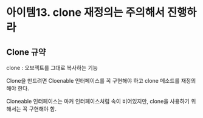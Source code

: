 # 아이템13. clone 재정의는 주의해서 진행하라

## Clone 규약

clone : 오브젝트를 그대로 복사하는 기능

Clone을 만드려면 Cloenable 인터페이스를 꼭 구현해야 하고 clone 메소드를 재정의해야 한다.

Cloneable 인터페이스는 마커 인터페이스처럼 속이 비어있지만, clone을 사용하기 위해서는 꼭 구현해야 함.

